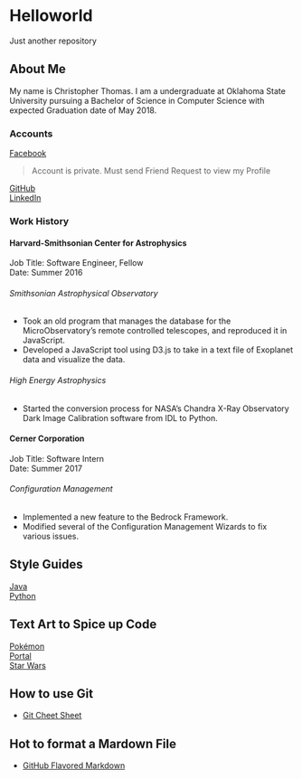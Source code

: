 # Helloworld
Just another repository

## About Me
My name is Christopher Thomas. I am a undergraduate at Oklahoma State University pursuing a Bachelor of Science in Computer Science with expected Graduation date of May 2018.

### Accounts
[Facebook](https://www.facebook.com/CCThomas94)<br>
> Account is private. Must send Friend Request to view my Profile

[GitHub](https://github.com/CCThomas)<br>
[LinkedIn](https://www.linkedin.com/in/christopher-c-thomas/)<br>

### Work History
#### Harvard-Smithsonian Center for Astrophysics
Job Title: Software Engineer, Fellow<br>
Date: Summer 2016
###### Smithsonian Astrophysical Observatory
* Took an old program that manages the database for the MicroObservatory’s remote controlled telescopes, and reproduced it in JavaScript.
* Developed a JavaScript tool using D3.js to take in a text file of Exoplanet data and visualize the data.
###### High Energy Astrophysics
* Started the conversion process for NASA’s Chandra X-Ray Observatory Dark Image Calibration software from IDL to Python.

#### Cerner Corporation
Job Title: Software Intern<br>
Date: Summer 2017
###### Configuration Management
* Implemented a new feature to the Bedrock Framework.
* Modified several of the Configuration Management Wizards to fix various issues.

## Style Guides
[Java](StyleGuides/StyleGuide-Java.md) <br/>
[Python](https://www.python.org/dev/peps/pep-0008/)

## Text Art to Spice up Code
[Pokémon](TextArt/Pokémon.txt)<br/>
[Portal](TextArt/Portal.txt)<br/>
[Star Wars](TextArt/StarWars.txt)<br/>

## How to use Git
- [Git Cheet Sheet](https://github.com/CCThomas/Helloworld/blob/master/Git-Cheat-Sheet.md)

## Hot to format a Mardown File
- [GitHub Flavored Markdown](https://github.com/CCThomas/Helloworld/blob/master/GitHub-Flavored-Markdown.md)

